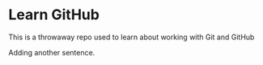 # Learn GitHub

This is a throwaway repo used to learn about working with Git and GitHub

Adding another sentence.
